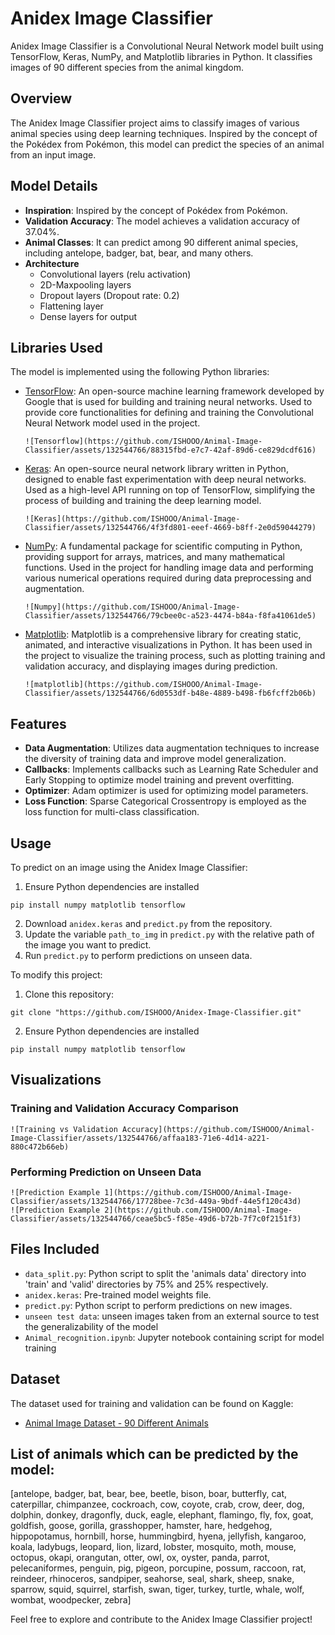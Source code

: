 # Anidex Image Classifier

Anidex Image Classifier is a Convolutional Neural Network model built using TensorFlow, Keras, NumPy, and Matplotlib libraries in Python. It classifies images of 90 different species from the animal kingdom.

## Overview

The Anidex Image Classifier project aims to classify images of various animal species using deep learning techniques. Inspired by the concept of the Pokédex from Pokémon, this model can predict the species of an animal from an input image.

## Model Details

- **Inspiration**: Inspired by the concept of Pokédex from Pokémon.
- **Validation Accuracy**: The model achieves a validation accuracy of 37.04%.
- **Animal Classes**: It can predict among 90 different animal species, including antelope, badger, bat, bear, and many others.
- **Architecture**
    - Convolutional layers (relu activation)
    - 2D-Maxpooling layers
    - Dropout layers (Dropout rate: 0.2)
    - Flattening layer
    - Dense layers for output
## Libraries Used

The model is implemented using the following Python libraries:
- [TensorFlow](https://tensorflow.org/): An open-source machine learning framework developed by Google that is used for building and training neural networks. Used to provide core functionalities for defining and training the Convolutional Neural Network model used in the project.
  
      ![Tensorflow](https://github.com/ISHOOO/Animal-Image-Classifier/assets/132544766/88315fbd-e7c7-42af-89d6-ce829dcdf616)
- [Keras](https://keras.io/): An open-source neural network library written in Python, designed to enable fast experimentation with deep neural networks. Used as a high-level API running on top of TensorFlow, simplifying the process of building and training the deep learning model.
  
      ![Keras](https://github.com/ISHOOO/Animal-Image-Classifier/assets/132544766/4f3fd801-eeef-4669-b8ff-2e0d59044279)
- [NumPy](https://numpy.org): A fundamental package for scientific computing in Python, providing support for arrays, matrices, and many mathematical functions. Used in the project for handling image data and performing various numerical operations required during data preprocessing and augmentation.
  
      ![Numpy](https://github.com/ISHOOO/Animal-Image-Classifier/assets/132544766/79cbee0c-a523-4474-b84a-f8fa41061de5)
- [Matplotlib](https://matplotlib.org/): Matplotlib is a comprehensive library for creating static, animated, and interactive visualizations in Python. It has been used in the project to visualize the training process, such as plotting training and validation accuracy, and displaying images during prediction.

      ![matplotlib](https://github.com/ISHOOO/Animal-Image-Classifier/assets/132544766/6d0553df-b48e-4889-b498-fb6fcff2b06b)

## Features

- **Data Augmentation**: Utilizes data augmentation techniques to increase the diversity of training data and improve model generalization.
- **Callbacks**: Implements callbacks such as Learning Rate Scheduler and Early Stopping to optimize model training and prevent overfitting.
- **Optimizer**: Adam optimizer is used for optimizing model parameters.
- **Loss Function**: Sparse Categorical Crossentropy is employed as the loss function for multi-class classification.


## Usage

To predict on an image using the Anidex Image Classifier:
1. Ensure Python dependencies are installed
```shell 
pip install numpy matplotlib tensorflow
```
2. Download `anidex.keras` and `predict.py` from the repository.
3. Update the variable `path_to_img` in `predict.py` with the relative path of the image you want to predict.
4. Run `predict.py` to perform predictions on unseen data.

To modify this project:
1. Clone this repository:
```shell
git clone "https://github.com/ISHOOO/Anidex-Image-Classifier.git"
```
2. Ensure Python dependencies are installed
```shell 
pip install numpy matplotlib tensorflow
```


## Visualizations

### Training and Validation Accuracy Comparison
    ![Training vs Validation Accuracy](https://github.com/ISHOOO/Animal-Image-Classifier/assets/132544766/affaa183-71e6-4d14-a221-880c472b66eb)

### Performing Prediction on Unseen Data
    ![Prediction Example 1](https://github.com/ISHOOO/Animal-Image-Classifier/assets/132544766/17728bee-7c3d-449a-9bdf-44e5f120c43d)
    ![Prediction Example 2](https://github.com/ISHOOO/Animal-Image-Classifier/assets/132544766/ceae5bc5-f85e-49d6-b72b-7f7c0f2151f3)


## Files Included
- `data_split.py`: Python script to split the 'animals data' directory into 'train' and 'valid' directories by 75% and 25% respectively.
- `anidex.keras`: Pre-trained model weights file.
- `predict.py`: Python script to perform predictions on new images.
- `unseen test data`: unseen images taken from an external source to test the generalizability of the model
- `Animal_recognition.ipynb`: Jupyter notebook containing script for model training

## Dataset

The dataset used for training and validation can be found on Kaggle:
- [Animal Image Dataset - 90 Different Animals](https://www.kaggle.com/datasets/iamsouravbanerjee/animal-image-dataset-90-different-animals)

## List of animals which can be predicted by the model:
[antelope, 
badger, 
bat, 
bear, 
bee, 
beetle, 
bison, 
boar, 
butterfly, 
cat, 
caterpillar, 
chimpanzee, 
cockroach, 
cow, 
coyote, 
crab, 
crow, 
deer, 
dog, 
dolphin, 
donkey, 
dragonfly, 
duck, 
eagle, 
elephant, 
flamingo, 
fly, 
fox, 
goat, 
goldfish, 
goose, 
gorilla, 
grasshopper, 
hamster, 
hare, 
hedgehog, 
hippopotamus, 
hornbill, 
horse, 
hummingbird, 
hyena, 
jellyfish, 
kangaroo, 
koala, 
ladybugs, 
leopard, 
lion, 
lizard, 
lobster, 
mosquito, 
moth, 
mouse, 
octopus, 
okapi, 
orangutan, 
otter, 
owl, 
ox, 
oyster, 
panda, 
parrot, 
pelecaniformes, 
penguin, 
pig, 
pigeon, 
porcupine, 
possum, 
raccoon, 
rat, 
reindeer, 
rhinoceros, 
sandpiper, 
seahorse, 
seal, 
shark, 
sheep, 
snake, 
sparrow, 
squid, 
squirrel, 
starfish, 
swan, 
tiger, 
turkey, 
turtle, 
whale, 
wolf, 
wombat, 
woodpecker, 
zebra]


Feel free to explore and contribute to the Anidex Image Classifier project!
